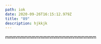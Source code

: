 ```yaml
---
path: iok
date: 2020-09-26T16:15:12.979Z
title: "89"
description: hjkkjk
---
```

mmmmmmmmmmmmmmmmmmmmmmmm